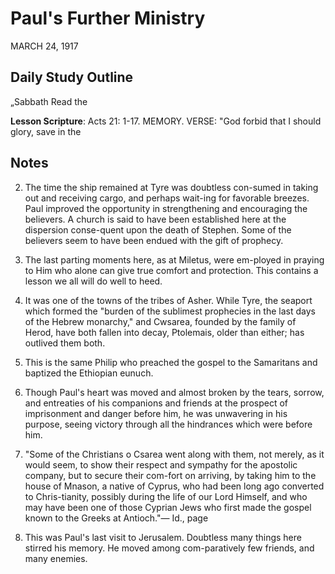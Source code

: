 # Paul's Further Ministry
MARCH 24, 1917

## Daily Study Outline

„Sabbath Read the

**Lesson Scripture**: Acts 21: 1-17. MEMORY. VERSE: "God forbid that I should glory, save in the

## Notes

2. The time the ship remained at Tyre was doubtless con-sumed in taking out and receiving cargo, and perhaps wait-ing for favorable breezes. Paul improved the opportunity in strengthening and encouraging the believers. A church is said to have been established here at the dispersion conse-quent upon the death of Stephen. Some of the believers seem to have been endued with the gift of prophecy.

3. The last parting moments here, as at Miletus, were em-ployed in praying to Him who alone can give true comfort and protection. This contains a lesson we all will do well to heed.

31. It was one of the towns of the tribes of Asher. While Tyre, the seaport which formed the "burden of the sublimest prophecies in the last days of the Hebrew monarchy," and Cwsarea, founded by the family of Herod, have both fallen into decay, Ptolemais, older than either; has outlived them both.

5. This is the same Philip who preached the gospel to the Samaritans and baptized the Ethiopian eunuch.

8. Though Paul's heart was moved and almost broken by the tears, sorrow, and entreaties of his companions and friends at the prospect of imprisonment and danger before him, he was unwavering in his purpose, seeing victory through all the hindrances which were before him.

9. "Some of the Christians o Csarea went along with them, not merely, as it would seem, to show their respect and sympathy for the apostolic company, but to secure their com-fort on arriving, by taking him to the house of Mnason, a native of Cyprus, who had been long ago converted to Chris-tianity, possibly during the life of our Lord Himself, and who may have been one of those Cyprian Jews who first made the gospel known to the Greeks at Antioch."— Id., page

10. This was Paul's last visit to Jerusalem. Doubtless many things here stirred his memory. He moved among com-paratively few friends, and many enemies.
